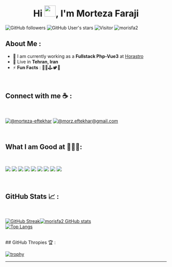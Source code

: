 
<h1 align="center">Hi <img src="https://media.giphy.com/media/hvRJCLFzcasrR4ia7z/giphy.gif" width="35">, I'm Morteza Faraji</h1>

![GitHub followers](https://img.shields.io/github/followers/morisfa2?style=social) ![GitHub User's stars](https://img.shields.io/github/stars/morisfa2?style=social) ![Visitor](https://visitor-badge.laobi.icu/badge?page_id=morisfa2.repoName) <img src="https://komarev.com/ghpvc/?username=morisfa2" alt="morisfa2" />

## About Me :

- 🏢 I am currently working as a **Fullstack Php-Vue3** at [Horastro](https://horastro.co/)
- 🏡 Live in **Tehran, Iran**
- ⚡ **Fun Facts** : 🧗🎶🕹🏕🥾

<br>

## Connect with me ☕ :

<br>

[![@morteza-eftekhar](https://img.icons8.com/fluency/48/000000/linkedin.png "@morteza-eftekhar")](https://www.linkedin.com/in/morteza-farajii/) 
[![@morz.eftekhar@gmail.com](https://img.icons8.com/fluency/48/000000/apple-mail.png "@myntunescom@gmail.com")](myntunescom@gmail.com)

<br>

## What I am Good at 👨🏻‍💻:

<br>

<img src="https://img.icons8.com/color/php"/> <img src="https://img.icons8.com/?size=64&id=7vdHawe2VPlT&format=png"/> <img src="https://img.icons8.com/color/git"/>  <img src="https://img.icons8.com/color/docker"/>  <img src="https://img.icons8.com/color/sql"/> <img src="https://img.icons8.com/color/bash"/> <img src="https://img.icons8.com/?size=64&id=4PiNHtUJVbLs&format=png&color=000000"/> <img src="https://img.icons8.com/?size=64&id=25Sjy8fKExYA&format=png&color=000000"/>  <img src="[https://img.icons8.com/?size=64&id=25Sjy8fKExYA&format=png&color=000000](https://img.icons8.com/?size=64&id=MWiBjkuHeMVq&format=png&color=000000)"/>  




<br>

## GitHub Stats 📈 :

<br>

[![GitHub Streak](https://github-readme-streak-stats.herokuapp.com?user=morisfa2&theme=blue-green&card_width=420&date_format=M%20j%5B%2C%20Y%5D)](https://git.io/streak-stats)[![morisfa2 GitHub stats](https://github-readme-stats.vercel.app/api?username=morisfa2&theme=blue-green&card_width=420&range=all_time)](https://github.com/morisfa2/github-readme-stats)
<br>
[![Top Langs](https://github-readme-stats.vercel.app/api/top-langs/?username=morisfa2&theme=blue-green&card_width=345)](https://github.com/morisfa2/github-readme-stats)


<br>
## GitHub Thropies 🏆 :

<br>

[![trophy](https://github-profile-trophy.vercel.app/?username=morisfa2&theme=matrix)](https://github.com/morisfa2/github-profile-trophy)



---
